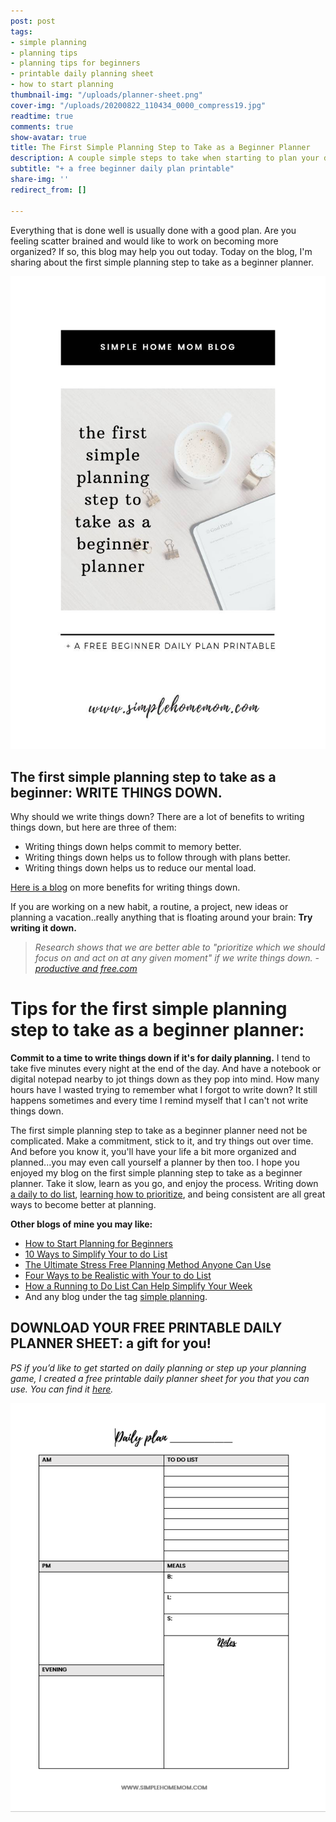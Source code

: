 ```yaml
---
post: post
tags:
- simple planning
- planning tips
- planning tips for beginners
- printable daily planning sheet
- how to start planning
thumbnail-img: "/uploads/planner-sheet.png"
cover-img: "/uploads/20200822_110434_0000_compress19.jpg"
readtime: true
comments: true
show-avatar: true
title: The First Simple Planning Step to Take as a Beginner Planner
description: A couple simple steps to take when starting to plan your day.
subtitle: "+ a free beginner daily plan printable"
share-img: ''
redirect_from: []

---
```

Everything that is done well is usually done with a good plan. Are you feeling scatter brained and would like to work on becoming more organized? If so, this blog may help you out today. Today on the blog, I'm sharing about the first simple planning step to take as a beginner planner.

![A planner on a table with clips, a watch, and a hot drink.](/uploads/the-first-simple-planning-step-to-take-as-a-beginner-planner-shm.jpg "The First Simple Planning Step to Take as a Beginner Planner SHM")

## The first simple planning step to take as a beginner: WRITE THINGS DOWN.

Why should we write things down? There are a lot of benefits to writing things down, but here are three of them:

* Writing things down helps commit to memory better.
* Writing things down helps us to follow through with plans better.
* Writing things down helps us to reduce our mental load.

[Here is a blog](https://www.forbes.com/sites/markmurphy/2018/04/15/neuroscience-explains-why-you-need-to-write-down-your-goals-if-you-actually-want-to-achieve-them/?sh=2c3ae6dc7905) on more benefits for writing things down.

If you are working on a new habit, a routine, a project, new ideas or planning a vacation..really anything that is floating around your brain: **Try writing it down.**

> _Research shows that we are better able to "prioritize which we should focus on and act on at any given moment" if we write things down. -_[_productive and free.com_](https://www.productiveandfree.com)

# Tips for the first simple planning step to take as a beginner planner:

**Commit to a time to write things down if it's for daily planning.** I tend to take five minutes every night at the end of the day. And have a notebook or digital notepad nearby to jot things down as they pop into mind. How many hours have I wasted trying to remember what I forgot to write down? It still happens sometimes and every time I remind myself that I can't not write things down.

The first simple planning step to take as a beginner planner need not be complicated. Make a commitment, stick to it, and try things out over time. And before you know it, you'll have your life a bit more organized and planned...you may even call yourself a planner by then too. I hope you enjoyed my blog on the first simple planning step to take as a beginner planner. Take it slow, learn as you go, and enjoy the process. Writing down [a daily to do list](https://www.simplehomemom.com/a-simple-practice-to-improve-your-daily-to-do-list-and-routines/), [learning how to prioritize](https://www.simplehomemom.com/how-a-priority-pyramid-can-change-your-life/), and being consistent are all great ways to become better at planning.

**Other blogs of mine you may like:**

* [How to Start Planning for Beginners](https://www.simplehomemom.com/how-to-start-planning-for-beginners/)
* [10 Ways to Simplify Your to do List](https://www.simplehomemom.com/10-ways-to-simplify-your-to-do-list/)
* [The Ultimate Stress Free Planning Method Anyone Can Use](https://www.simplehomemom.com/the-ultimate-stress-free-planning-method-anyone-can-use/)
* [Four Ways to be Realistic with Your to do List](https://www.simplehomemom.com/four-ways-to-be-realistic-with-your-to-do-list/)
* [How a Running to Do List Can Help Simplify Your Week](https://www.simplehomemom.com/how-a-running-to-do-list-can-help-simplify-your-weeks/)
* And any blog under the tag [simple planning](https://www.simplehomemom.com/tags/#simple%20planning).

## DOWNLOAD YOUR FREE PRINTABLE DAILY PLANNER SHEET: a gift for you!

_PS if you’d like to get started on daily planning or step up your planning game, I created a free printable daily planner sheet for you that you can use. You can find it_ [_here_](https://mailchi.mp/367852d64614/free-printable-daily-planner-sheet)_._

![A picture of the free daily plan printable.](/uploads/planner-sheet.png "The first simple planning step to take as a beginner planner SHM.")